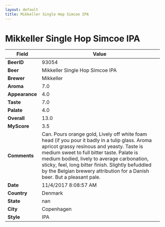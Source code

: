 ```yaml
---
layout: default
title: Mikkeller Single Hop Simcoe IPA
---
```


# Mikkeller Single Hop Simcoe IPA

| Field         | Value     |
|---------------|-----------|
| **BeerID** | 93054 |
| **Beer** | Mikkeller Single Hop Simcoe IPA |
| **Brewer** | Mikkeller |
| **Aroma** | 7.0 |
| **Appearance** | 4.0 |
| **Taste** | 7.0 |
| **Palate** | 4.0 |
| **Overall** | 13.0 |
| **MyScore** | 3.5 |
| **Comments** | Can. Pours orange gold, Lively off white foam head &#40;if you pour it badly in a tulip glass. Aroma apricot grassy resinous and yeasty. Taste is medium sweet to full bitter taste. Palate is medium bodied, lively to average carbonation, sticky, feel, long bitter finish. Slightly befuddled by the Belgian brewery attribution for a Danish beer. But a pleasant pale. |
| **Date** | 11/4/2017 8:08:57 AM |
| **Country** | Denmark |
| **State** | nan |
| **City** | Copenhagen |
| **Style** | IPA |
